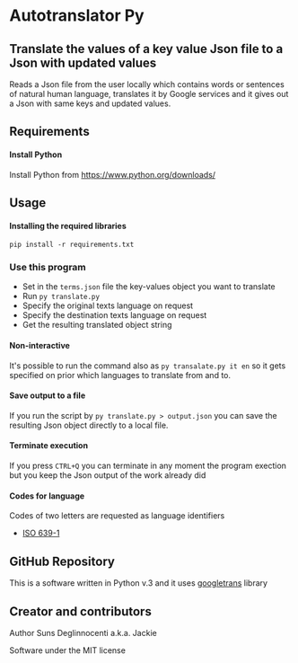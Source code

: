# Autotranslator Py

## Translate the values of a key value Json file to a Json with updated values

Reads a Json file from the user locally which contains words or sentences of natural human language, translates it by Google services and it gives out a Json with same keys and updated values.

## Requirements

#### Install Python

Install Python from https://www.python.org/downloads/

## Usage

#### Installing the required libraries

`pip install -r requirements.txt`

### Use this program

- Set in the `terms.json` file the key-values object you want to translate
- Run `py translate.py`
- Specify the original texts language on request
- Specify the destination texts language on request
- Get the resulting translated object string

#### Non-interactive

It's possible to run the command also as `py transalate.py it en` so it gets specified on prior which languages to translate from and to.

#### Save output to a file

If you run the script by `py translate.py > output.json` you can save the resulting Json object directly to a local file.

#### Terminate execution

If you press `CTRL+Q` you can terminate in any moment the program exection but you keep the Json output of the work already did

#### Codes for language

Codes of two letters are requested as language identifiers
- [ISO 639-1](https://en.wikipedia.org/wiki/List_of_ISO_639-1_codes)

## GitHub Repository

This is a software written in Python v.3 and it uses [googletrans](https://pypi.org/project/googletrans/) library

## Creator and contributors

Author Suns Deglinnocenti a.k.a. Jackie

Software under the MIT license